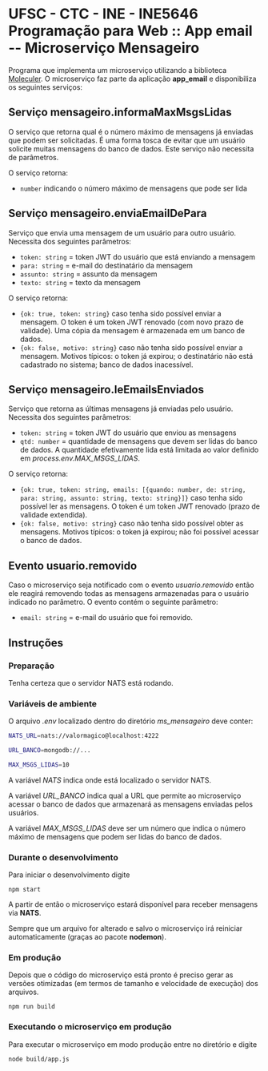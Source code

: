 # UFSC - CTC - INE - INE5646 Programação para Web :: App email -- Microserviço Mensageiro

Programa que implementa um microserviço utilizando a biblioteca [Moleculer](https://moleculer.services/). O microserviço faz parte da aplicação **app_email** e disponibiliza
os seguintes serviços:

## Serviço mensageiro.informaMaxMsgsLidas

O serviço que retorna qual é o número máximo de mensagens já enviadas que podem ser solicitadas. É uma forma tosca de evitar que um usuário solicite muitas mensagens do banco de dados. Este serviço não necessita de parâmetros.

O serviço retorna:

* `number` indicando o número máximo de mensagens que pode ser lida

## Serviço mensageiro.enviaEmailDePara

Serviço que envia uma mensagem de um usuário para outro usuário. Necessita dos seguintes parâmetros:

* `token: string` = token JWT do usuário que está enviando a mensagem
* `para: string` = e-mail do destinatário da mensagem
* `assunto: string` = assunto da mensagem
* `texto: string` = texto da mensagem

O serviço retorna:

* `{ok: true, token: string}` caso tenha sido possível enviar a mensagem. O token é um token JWT renovado (com novo prazo de validade). Uma cópia da mensagem é armazenada em um banco de dados.
* `{ok: false, motivo: string}` caso não tenha sido possível enviar a mensagem. Motivos típicos: o token já expirou; o destinatário não está cadastrado no sistema; banco de dados inacessível.

## Serviço mensageiro.leEmailsEnviados

Serviço que retorna as últimas mensagens já enviadas pelo usuário. Necessita dos seguintes parâmetros:

* `token: string` = token JWT do usuário que enviou as mensagens
* `qtd: number` = quantidade de mensagens que devem ser lidas do banco de dados. A quantidade efetivamente lida está limitada ao valor definido em *process.env.MAX_MSGS_LIDAS*.

O serviço retorna:

* `{ok: true, token: string, emails: [{quando: number, de: string, para: string, assunto: string, texto: string}]}` caso tenha sido possível ler as mensagens. O token é um token JWT renovado (prazo de validade extendida).
* `{ok: false, motivo: string}` caso não tenha sido possível obter as mensagens. Motivos típicos: o token já expirou; não foi possível acessar o banco de dados.

## Evento usuario.removido

Caso o microserviço seja notificado com o evento *usuario.removido* então ele reagirá removendo todas as mensagens armazenadas para o usuário indicado no parâmetro. O evento contém o seguinte parâmetro:

* `email: string` = e-mail do usuário que foi removido.

## Instruções

### Preparação

Tenha certeza que o servidor NATS está rodando.

### Variáveis de ambiente

O arquivo *.env* localizado dentro do diretório *ms_mensageiro* deve conter:

```bash
NATS_URL=nats://valormagico@localhost:4222

URL_BANCO=mongodb://...

MAX_MSGS_LIDAS=10
```

A variável *NATS* indica onde está localizado o servidor NATS.

A variável *URL_BANCO* indica qual a URL que permite ao microserviço acessar o banco de dados que armazenará as mensagens enviadas pelos usuários.

A variável *MAX_MSGS_LIDAS* deve ser um número que indica o número máximo de mensagens que podem ser lidas do banco de dados.

### Durante o desenvolvimento

Para iniciar o desenvolvimento digite

`npm start`

A partir de então o microserviço estará disponível para receber mensagens via **NATS**.

Sempre que um arquivo for alterado e salvo o microserviço irá reiniciar automaticamente (graças ao pacote **nodemon**).

### Em produção

Depois que o código do microserviço está pronto é preciso gerar as versões otimizadas (em termos de tamanho e velocidade de execução) dos arquivos.

`npm run build`

### Executando o microserviço em produção

Para executar o microserviço em modo produção entre no diretório e digite

`node build/app.js`
